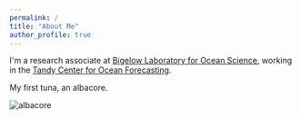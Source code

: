 ```yaml
---
permalink: /
title: "About Me"
author_profile: true
---
```


I'm a research associate at [Bigelow Laboratory for Ocean Science](https://www.bigelow.org/), working in the [Tandy Center for Ocean Forecasting](https://www.bigelow.org/services/ocean-forecasting/).


My first tuna, an albacore. 

![albacore](/images/albacore_15_sep_2007.png)
